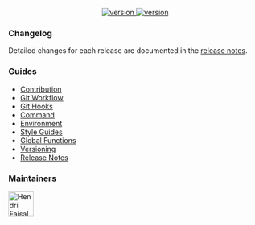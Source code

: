<p align="center">
  <a href="https://github.com/hendri1/react-boilerplate/releases/tag/v0.1.2">
    <img
      src="https://img.shields.io/static/v1.svg?label=version&message=v0.1.2&style=flat&color=67c23a"
      alt="version"
    />
  </a>
  <a href="#">
    <img
      src="https://img.shields.io/static/v1.svg?label=supported%20by&message=bee%20techno%20solution&style=flat&color=f69220"
      alt="version"
    />
  </a>
</p>

### Changelog

Detailed changes for each release are documented in the [release notes](https://github.com/hendri1/react-boilerplate/releases).

### Guides
* [Contribution](docs/contribution.md)
* [Git Workflow](docs/git-flow.md)
* [Git Hooks](docs/git-hooks.md)
* [Command](docs/command.md)
* [Environment](docs/environment.md)
* [Style Guides](docs/style-guides.md)
* [Global Functions](docs/global-functions.md)
* [Versioning](docs/versioning.md)
* [Release Notes](docs/release-notes.md)

### Maintainers

<p>
  <a href="https://github.com/hendri1">
    <img
      width="50"
      src="https://avatars2.githubusercontent.com/u/12600578?s=460&u=84e522a8f40ab0fa0951f190af6dbab6f6daaa7e&v=4"
      alt="Hendri Faisal"
    />
  </a>
</p>